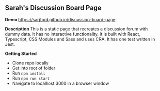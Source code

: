 ## Sarah's Discussion Board Page

**Demo**
https://sarjford.github.io/discussion-board-page

**Description**
This is a static page that recreates a discussion forum with dummy data. It has no interactive functionality.
It is built with React, Typescript, CSS Modules and Sass and uses CRA. It has one test written in Jest.

**Getting Started**
 - Clone repo locally
 - Get into root of folder
 - Run `npm install`
 - Run `npm run start`
 - Navigate to localhost:3000 in a browser window
